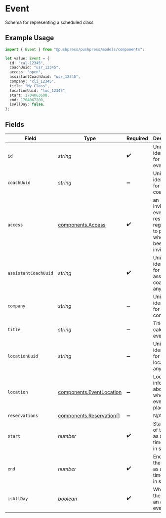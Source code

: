 # Event

Schema for representing a scheduled class

## Example Usage

```typescript
import { Event } from "@pushpress/pushpress/models/components";

let value: Event = {
  id: "cal-12345",
  coachUuid: "usr_12345",
  access: "open",
  assistantCoachUuid: "usr_12345",
  company: "cli_12345",
  title: "My Class",
  locationUuid: "loc_12345",
  start: 1704063600,
  end: 1704067200,
  isAllDay: false,
};
```

## Fields

| Field                                                                       | Type                                                                        | Required                                                                    | Description                                                                 |
| --------------------------------------------------------------------------- | --------------------------------------------------------------------------- | --------------------------------------------------------------------------- | --------------------------------------------------------------------------- |
| `id`                                                                        | *string*                                                                    | :heavy_check_mark:                                                          | Unique identifier for the event                                             |
| `coachUuid`                                                                 | *string*                                                                    | :heavy_minus_sign:                                                          | Unique identifier for the coach                                             |
| `access`                                                                    | [components.Access](../../models/components/access.md)                      | :heavy_check_mark:                                                          | an invite_only event restricts registration to people who have been invited |
| `assistantCoachUuid`                                                        | *string*                                                                    | :heavy_check_mark:                                                          | Unique identifier for the assistant coach, if any                           |
| `company`                                                                   | *string*                                                                    | :heavy_minus_sign:                                                          | Unique identifier for the company                                           |
| `title`                                                                     | *string*                                                                    | :heavy_minus_sign:                                                          | Title of the calendar event                                                 |
| `locationUuid`                                                              | *string*                                                                    | :heavy_minus_sign:                                                          | Unique identifier for the location, if any                                  |
| `location`                                                                  | [components.EventLocation](../../models/components/eventlocation.md)        | :heavy_minus_sign:                                                          | Location information about where the event took place                       |
| `reservations`                                                              | [components.Reservation](../../models/components/reservation.md)[]          | :heavy_minus_sign:                                                          | N/A                                                                         |
| `start`                                                                     | *number*                                                                    | :heavy_check_mark:                                                          | Start time of the event as a Unix timestamp in seconds                      |
| `end`                                                                       | *number*                                                                    | :heavy_check_mark:                                                          | End time of the event as a Unix timestamp in seconds                        |
| `isAllDay`                                                                  | *boolean*                                                                   | :heavy_check_mark:                                                          | Whether the event is an all-day event                                       |